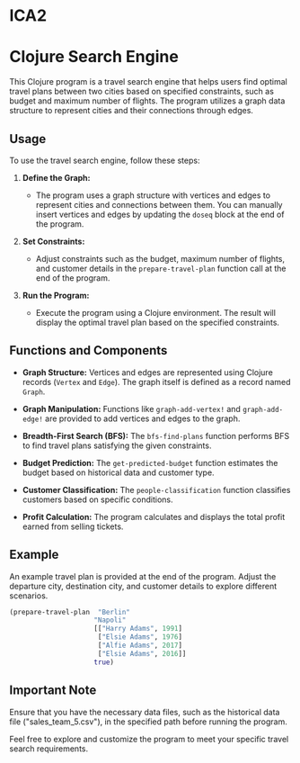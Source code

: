 # ICA2
# Clojure Search Engine

This Clojure program is a travel search engine that helps users find optimal travel plans between two cities based on specified constraints, such as budget and maximum number of flights. The program utilizes a graph data structure to represent cities and their connections through edges.

## Usage

To use the travel search engine, follow these steps:

1. **Define the Graph:**
   - The program uses a graph structure with vertices and edges to represent cities and connections between them. You can manually insert vertices and edges by updating the `doseq` block at the end of the program.

2. **Set Constraints:**
   - Adjust constraints such as the budget, maximum number of flights, and customer details in the `prepare-travel-plan` function call at the end of the program.

3. **Run the Program:**
   - Execute the program using a Clojure environment. The result will display the optimal travel plan based on the specified constraints.

## Functions and Components

- **Graph Structure:** Vertices and edges are represented using Clojure records (`Vertex` and `Edge`). The graph itself is defined as a record named `Graph`.

- **Graph Manipulation:** Functions like `graph-add-vertex!` and `graph-add-edge!` are provided to add vertices and edges to the graph.

- **Breadth-First Search (BFS):** The `bfs-find-plans` function performs BFS to find travel plans satisfying the given constraints.

- **Budget Prediction:** The `get-predicted-budget` function estimates the budget based on historical data and customer type.

- **Customer Classification:** The `people-classification` function classifies customers based on specific conditions.

- **Profit Calculation:** The program calculates and displays the total profit earned from selling tickets.

## Example

An example travel plan is provided at the end of the program. Adjust the departure city, destination city, and customer details to explore different scenarios.

```clojure
(prepare-travel-plan  "Berlin"
                     "Napoli"
                     [["Harry Adams", 1991]
                      ["Elsie Adams", 1976]
                      ["Alfie Adams", 2017]
                      ["Elsie Adams", 2016]]
                     true)
```

## Important Note

Ensure that you have the necessary data files, such as the historical data file ("sales_team_5.csv"), in the specified path before running the program.

Feel free to explore and customize the program to meet your specific travel search requirements.
